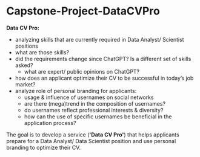 # Capstone-Project-DataCVPro

**Data CV Pro:**
* analyzing skills that are currently required in Data Analyst/ Scientist positions
* what are those skills?
* did the requirements change since ChatGPT? Is a different set of skills asked?
  * what are expert/ public opinions on ChatGPT?
* how does an applicant optimize their CV to be successful in today’s job market?
* analyze role of personal branding for applicants:
  * usage & influence of usernames on social networks
  * are there (mega)trend in the composition of usernames?
  * do usernames reflect professional interests & diversity?
  * how can the use of specific usernames be beneficial in the application process?

The goal is to develop a service (**'Data CV Pro'**) that helps applicants prepare for a Data Analyst/ Data Scientist position and use personal branding to optimize their CV.
